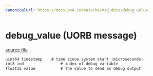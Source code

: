 ```yaml
---
canonicalUrl: https://docs.px4.io/main/ko/msg_docs/debug_value
---
```


# debug_value (UORB message)



[source file](https://github.com/PX4/PX4-Autopilot/blob/release/1.13/msg/debug_value.msg)

```c
uint64 timestamp    # time since system start (microseconds)
int8 ind                # index of debug variable
float32 value           # the value to send as debug output

```
